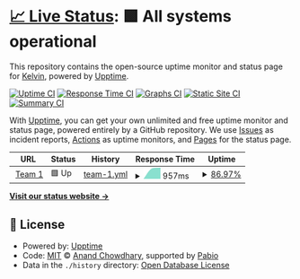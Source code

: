 # [📈 Live Status](https://vousmeevoyez.github.io/upptime): <!--live status--> **🟩 All systems operational**

This repository contains the open-source uptime monitor and status page for [Kelvin](https://www.educative.io/collection/10370001/4741596194537472), powered by [Upptime](https://github.com/upptime/upptime).

[![Uptime CI](https://github.com/vousmeevoyez/upptime/workflows/Uptime%20CI/badge.svg)](https://github.com/vousmeevoyez/upptime/actions?query=workflow%3A%22Uptime+CI%22)
[![Response Time CI](https://github.com/vousmeevoyez/upptime/workflows/Response%20Time%20CI/badge.svg)](https://github.com/vousmeevoyez/upptime/actions?query=workflow%3A%22Response+Time+CI%22)
[![Graphs CI](https://github.com/vousmeevoyez/upptime/workflows/Graphs%20CI/badge.svg)](https://github.com/vousmeevoyez/upptime/actions?query=workflow%3A%22Graphs+CI%22)
[![Static Site CI](https://github.com/vousmeevoyez/upptime/workflows/Static%20Site%20CI/badge.svg)](https://github.com/vousmeevoyez/upptime/actions?query=workflow%3A%22Static+Site+CI%22)
[![Summary CI](https://github.com/vousmeevoyez/upptime/workflows/Summary%20CI/badge.svg)](https://github.com/vousmeevoyez/upptime/actions?query=workflow%3A%22Summary+CI%22)

With [Upptime](https://upptime.js.org), you can get your own unlimited and free uptime monitor and status page, powered entirely by a GitHub repository. We use [Issues](https://github.com/vousmeevoyez/upptime/issues) as incident reports, [Actions](https://github.com/vousmeevoyez/upptime/actions) as uptime monitors, and [Pages](https://vousmeevoyez.github.io/upptime) for the status page.

<!--start: status pages-->
<!-- This summary is generated by Upptime (https://github.com/upptime/upptime) -->
<!-- Do not edit this manually, your changes will be overwritten -->
<!-- prettier-ignore -->
| URL | Status | History | Response Time | Uptime |
| --- | ------ | ------- | ------------- | ------ |
| <img alt="" src="https://icons.duckduckgo.com/ip3/9gpg4lpj-80.asse.devtunnels.ms.ico" height="13"> [Team 1](https://9gpg4lpj-80.asse.devtunnels.ms/) | 🟩 Up | [team-1.yml](https://github.com/vousmeevoyez/upptime/commits/HEAD/history/team-1.yml) | <details><summary><img alt="Response time graph" src="./graphs/team-1/response-time-week.png" height="20"> 957ms</summary><br><a href="https://vousmeevoyez.github.io/upptime/history/team-1"><img alt="Response time 957" src="https://img.shields.io/endpoint?url=https%3A%2F%2Fraw.githubusercontent.com%2Fvousmeevoyez%2Fupptime%2FHEAD%2Fapi%2Fteam-1%2Fresponse-time.json"></a><br><a href="https://vousmeevoyez.github.io/upptime/history/team-1"><img alt="24-hour response time 957" src="https://img.shields.io/endpoint?url=https%3A%2F%2Fraw.githubusercontent.com%2Fvousmeevoyez%2Fupptime%2FHEAD%2Fapi%2Fteam-1%2Fresponse-time-day.json"></a><br><a href="https://vousmeevoyez.github.io/upptime/history/team-1"><img alt="7-day response time 957" src="https://img.shields.io/endpoint?url=https%3A%2F%2Fraw.githubusercontent.com%2Fvousmeevoyez%2Fupptime%2FHEAD%2Fapi%2Fteam-1%2Fresponse-time-week.json"></a><br><a href="https://vousmeevoyez.github.io/upptime/history/team-1"><img alt="30-day response time 957" src="https://img.shields.io/endpoint?url=https%3A%2F%2Fraw.githubusercontent.com%2Fvousmeevoyez%2Fupptime%2FHEAD%2Fapi%2Fteam-1%2Fresponse-time-month.json"></a><br><a href="https://vousmeevoyez.github.io/upptime/history/team-1"><img alt="1-year response time 957" src="https://img.shields.io/endpoint?url=https%3A%2F%2Fraw.githubusercontent.com%2Fvousmeevoyez%2Fupptime%2FHEAD%2Fapi%2Fteam-1%2Fresponse-time-year.json"></a></details> | <details><summary><a href="https://vousmeevoyez.github.io/upptime/history/team-1">86.97%</a></summary><a href="https://vousmeevoyez.github.io/upptime/history/team-1"><img alt="All-time uptime 86.97%" src="https://img.shields.io/endpoint?url=https%3A%2F%2Fraw.githubusercontent.com%2Fvousmeevoyez%2Fupptime%2FHEAD%2Fapi%2Fteam-1%2Fuptime.json"></a><br><a href="https://vousmeevoyez.github.io/upptime/history/team-1"><img alt="24-hour uptime 86.97%" src="https://img.shields.io/endpoint?url=https%3A%2F%2Fraw.githubusercontent.com%2Fvousmeevoyez%2Fupptime%2FHEAD%2Fapi%2Fteam-1%2Fuptime-day.json"></a><br><a href="https://vousmeevoyez.github.io/upptime/history/team-1"><img alt="7-day uptime 86.97%" src="https://img.shields.io/endpoint?url=https%3A%2F%2Fraw.githubusercontent.com%2Fvousmeevoyez%2Fupptime%2FHEAD%2Fapi%2Fteam-1%2Fuptime-week.json"></a><br><a href="https://vousmeevoyez.github.io/upptime/history/team-1"><img alt="30-day uptime 86.97%" src="https://img.shields.io/endpoint?url=https%3A%2F%2Fraw.githubusercontent.com%2Fvousmeevoyez%2Fupptime%2FHEAD%2Fapi%2Fteam-1%2Fuptime-month.json"></a><br><a href="https://vousmeevoyez.github.io/upptime/history/team-1"><img alt="1-year uptime 86.97%" src="https://img.shields.io/endpoint?url=https%3A%2F%2Fraw.githubusercontent.com%2Fvousmeevoyez%2Fupptime%2FHEAD%2Fapi%2Fteam-1%2Fuptime-year.json"></a></details>

<!--end: status pages-->

[**Visit our status website →**](https://vousmeevoyez.github.io/upptime)

## 📄 License

- Powered by: [Upptime](https://github.com/upptime/upptime)
- Code: [MIT](./LICENSE) © [Anand Chowdhary](https://anandchowdhary.com), supported by [Pabio](https://pabio.com)
- Data in the `./history` directory: [Open Database License](https://opendatacommons.org/licenses/odbl/1-0/)
